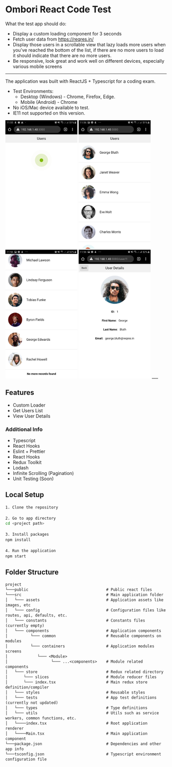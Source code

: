 # Ombori React Code Test

What the test app should do:

* Display a custom loading component for 3 seconds
* Fetch user data from https://reqres.in/
* Display those users in a scrollable view that lazy loads more users when you've reached the bottom of the list, if there are no more users to load it should indicate that there are no more users.
* Be responsive, look great and work well on different devices, especially various mobile screens
___

The application was built with ReactJS + Typescript for a coding exam.
  - Test Environments:
      - Desktop (Windows) - Chrome, Firefox, Edge.
      - Mobile (Android) - Chrome
  - No iOS/Mac device available to test.
  - IE11 not supported on this version.

<img src="screenshots/Loader.jpg" height="400"/>
<img src="screenshots/user-list.jpg" height="400"/>
<img src="screenshots/end-list.jpg" height="400"/>
<img src="screenshots/user-view.jpg" height="400"/>
___

## Features
  - Custom Loader
  - Get Users List
  - View User Details

### Additional Info
  - Typescript
  - React Hooks
  - Eslint + Prettier
  - React Hooks
  - Redux Toolkit
  - Lodash
  - Infinite Scrolling (Pagination)
  - Unit Testing (Soon)
  
## Local Setup
```bash
1. Clone the repository

2. Go to app directory
cd <project path>

3. Install packages
npm install

4. Run the application
npm start
```

## Folder Structure
```
project
└───public                                  # Public react files
└───src                                     # Main application folder
│   └─── assets                             # Application assets like images, etc
│   └─── config                             # Configuration files like routes, api, defaults, etc.
│   └─── constants                          # Constants files (currently empty)
│   └─── components                         # Application components
│          └─── common                      # Reusable components on modules
│          └─── containers                  # Application modules screens
│             └─── <Module>
│                   └─── ...<components>    # Module related components
│   └─── store                              # Redux related directory
│       └─── slices                         # Module reducer files
│       └─── index.tsx                      # Main redux store definition/compiler
│   └─── styles                             # Reusable styles
│   └─── tests                              # App test definitions (currently not updated)
│   └─── types                              # Type definitions
│   └─── utils                              # Utils such as service workers, common functions, etc.
│   └────index.tsx                          # Root application renderer
│   └────Main.tsx                           # Main application component
└───package.json                            # Dependencies and other app info
└───tsconfig.json                           # Typescript environment configuration file
```
